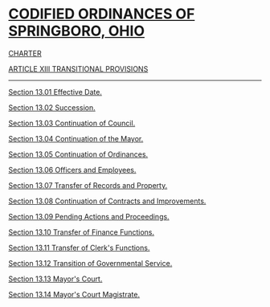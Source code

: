 [CODIFIED ORDINANCES OF SPRINGBORO, OHIO](index.html)
=====================================================

[CHARTER](1289a412.html)

[ARTICLE XIII TRANSITIONAL PROVISIONS](14b0a412.html)

* * * * *

[Section 13.01 Effective Date.](14b2a412.html)

[Section 13.02 Succession.](14b6a412.html)

[Section 13.03 Continuation of Council.](14bba412.html)

[Section 13.04 Continuation of the Mayor.](14bfa412.html)

[Section 13.05 Continuation of Ordinances.](14c3a412.html)

[Section 13.06 Officers and Employees.](14c7a412.html)

[Section 13.07 Transfer of Records and Property.](14cda412.html)

[Section 13.08 Continuation of Contracts and
Improvements.](14d1a412.html)

[Section 13.09 Pending Actions and Proceedings.](14d6a412.html)

[Section 13.10 Transfer of Finance Functions.](14daa412.html)

[Section 13.11 Transfer of Clerk's Functions.](14dfa412.html)

[Section 13.12 Transition of Governmental Service.](14e3a412.html)

[Section 13.13 Mayor's Court.](14e7a412.html)

[Section 13.14 Mayor's Court Magistrate.](14eba412.html)
